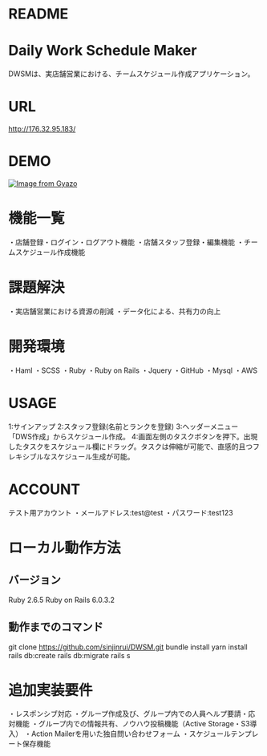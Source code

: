 # README

# Daily Work Schedule Maker
DWSMは、実店舗営業における、チームスケジュール作成アプリケーション。

# URL
http://176.32.95.183/

# DEMO
[![Image from Gyazo](https://i.gyazo.com/f2d35d25aa6971f7ef7e9f3849ed9db2.gif)](https://gyazo.com/f2d35d25aa6971f7ef7e9f3849ed9db2)

# 機能一覧
・店舗登録・ログイン・ログアウト機能
・店舗スタッフ登録・編集機能
・チームスケジュール作成機能

# 課題解決
・実店舗営業における資源の削減
・データ化による、共有力の向上

# 開発環境
・Haml
・SCSS
・Ruby
・Ruby on Rails
・Jquery
・GitHub
・Mysql
・AWS

# USAGE
1:サインアップ
2:スタッフ登録(名前とランクを登録)
3:ヘッダーメニュー「DWS作成」からスケジュール作成。
4:画面左側のタスクボタンを押下。出現したタスクをスケジュール欄にドラッグ。タスクは伸縮が可能で、直感的且つフレキシブルなスケジュール生成が可能。

# ACCOUNT
テスト用アカウント
・メールアドレス:test@test
・パスワード:test123

# ローカル動作方法

## バージョン

Ruby 2.6.5
Ruby on Rails 6.0.3.2

## 動作までのコマンド
git clone https://github.com/sinjinrui/DWSM.git
bundle install
yarn install
rails db:create
rails db:migrate
rails s

# 追加実装要件
・レスポンシブ対応
・グループ作成及び、グループ内での人員ヘルプ要請・応対機能
・グループ内での情報共有、ノウハウ投稿機能（Active Storage・S3導入）
・Action Mailerを用いた独自問い合わせフォーム
・スケジュールテンプレート保存機能